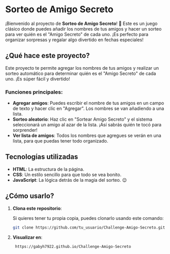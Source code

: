 # Sorteo de Amigo Secreto

¡Bienvenido al proyecto de **Sorteo de Amigo Secreto**! 🎉 Este es un juego clásico donde puedes añadir los nombres de tus amigos y hacer un sorteo para ver quién es el "Amigo Secreto" de cada uno. ¡Es perfecto para organizar sorpresas y regalar algo divertido en fechas especiales!

## ¿Qué hace este proyecto?

Este proyecto te permite agregar los nombres de tus amigos y realizar un sorteo automático para determinar quién es el "Amigo Secreto" de cada uno. ¡Es súper fácil y divertido!

### Funciones principales:

- **Agregar amigos**: Puedes escribir el nombre de tus amigos en un campo de texto y hacer clic en "Agregar". Los nombres se van añadiendo a una lista.
- **Sorteo aleatorio**: Haz clic en "Sortear Amigo Secreto" y el sistema seleccionará un amigo al azar de la lista. ¡Así sabrás quién te tocó para sorprender!
- **Ver lista de amigos**: Todos los nombres que agregues se verán en una lista, para que puedas tener todo organizado.

## Tecnologías utilizadas

- **HTML**: La estructura de la página.
- **CSS**: Un estilo sencillo para que todo se vea bonito.
- **JavaScript**: La lógica detrás de la magia del sorteo. 😉 

## ¿Cómo usarlo?

1. **Clona este repositorio**:

   Si quieres tener tu propia copia, puedes clonarlo usando este comando:

   ```bash
   git clone https://github.com/tu_usuario/Challenge-Amigo-Secreto.git

2. **Visualizar en**:  

    ```bash
     https://gabyh7922.github.io/Challenge-Amigo-Secreto